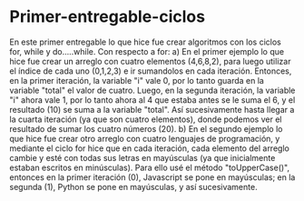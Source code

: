 # Primer-entregable-ciclos
En este primer entregable lo que hice fue crear algoritmos con los ciclos for, while y do.....while. Con respecto a for:
a) En el primer ejemplo lo que hice fue crear un arreglo con cuatro elementos (4,6,8,2), para luego utilizar el índice de cada uno (0,1,2,3) e ir sumandolos en cada iteración. Entonces, en la primer iteración, la variable "i" vale 0, por lo tanto guarda en la variable "total" el valor de cuatro. Luego, en la segunda iteración, la variable "i" ahora vale 1, por lo tanto ahora al 4 que estaba antes se le suma el 6, y el resultado (10) se suma a la variable "total". Así sucesivamente hasta llegar a la cuarta iteración (ya que son cuatro elementos), donde podemos ver el resultado de sumar los cuatro números (20). 
b) En el segundo ejemplo lo que hice fue crear otro arreglo con cuatro lenguajes de programación, y mediante el ciclo for hice que en cada iteración, cada elemento del arreglo cambie y esté con todas sus letras en mayúsculas (ya que inicialmente estaban escritos en minúsculas). Para ello usé el método "toUpperCase()", entonces en la primer iteración (0), Javascript se pone en mayúsculas; en la segunda (1), Python se pone en mayúsculas, y así sucesivamente. 
